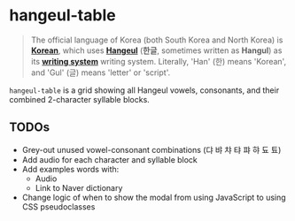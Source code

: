 # hangeul-table

> The official language of Korea (both South Korea and North Korea) is **[Korean](https://en.wikipedia.org/wiki/Korean_language)**, which uses **[Hangeul](https://en.wikipedia.org/wiki/Hangul)** (**한글**, sometimes written as **Hangul**) as its **[writing system](https://en.wikipedia.org/wiki/Writing_system)** writing system. Literally, 'Han' (한) means 'Korean', and 'Gul' (글) means 'letter' or 'script'.

`hangeul-table` is a grid showing all Hangeul vowels, consonants, and their combined 2-character syllable blocks.

## TODOs

- Grey-out unused vowel-consonant combinations (댜 뱌 챠 탸 퍄 햐 됴 툐)
- Add audio for each character and syllable block
- Add examples words with:
  - Audio
  - Link to Naver dictionary
- Change logic of when to show the modal from using JavaScript to using CSS pseudoclasses
